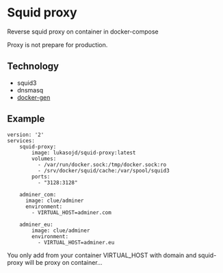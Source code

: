 # Squid proxy
Reverse squid proxy on container in docker-compose

Proxy is not prepare for production.

## Technology 
- squid3
- dnsmasq
- [docker-gen](https://github.com/jwilder/docker-gen)


## Example

```
version: '2'
services:
    squid-proxy:
        image: lukasojd/squid-proxy:latest
        volumes:
          - /var/run/docker.sock:/tmp/docker.sock:ro
          - /srv/docker/squid/cache:/var/spool/squid3
        ports:
          - "3128:3128"
    
    adminer_com:
      image: clue/adminer
      environment:
        - VIRTUAL_HOST=adminer.com
        
    adminer_eu:
        image: clue/adminer
        environment:
          - VIRTUAL_HOST=adminer.eu
```

You only add from your container VIRTUAL_HOST with domain and squid-proxy will be proxy on container...

